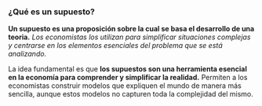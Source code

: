 
### ¿Qué es un supuesto? 

**Un supuesto es una proposición sobre la cual se basa el desarrollo de una teoria.** *Los economistas los utilizan para simplificar situaciones complejas y centrarse en los elementos esenciales del problema que se está analizando.* 

La idea fundamental es que **los supuestos son una herramienta esencial en la economía para comprender y simplificar la realidad.** Permiten a los economistas construir modelos que expliquen el mundo de manera más sencilla, aunque estos modelos no capturen toda la complejidad del mismo.


